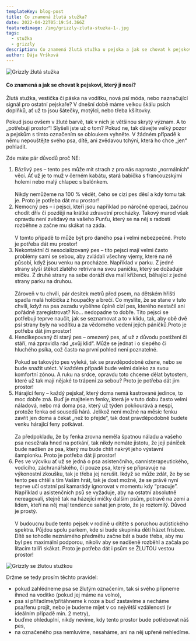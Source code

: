 ```yaml
---
templateKey: blog-post
title: Co znamená žlutá stužka?
date: 2022-04-22T05:19:54.366Z
featuredimage: /img/grizzly-zluta-stuzka-1-.jpg
tags:
  - stužka
  - grizzly
description: Co znamená žlutá stužka u pejska a jak se chovat k pejskovi, který ji nosí?
author: Dája Vršková
---
```

![Grizzly žlutá stužka](/img/grizzly-zluta-stuzka-1-.jpg "Grizzly")

#### Co znamená a jak se chovat k pejskovi, který ji nosí?

Žlutá stužka, vestička či páska na vodítku, nová psí móda, nebo naznačující signál pro ostatní pejskaře? V dnešní době máme velkou škálu psích doplňků, ať už to jsou šátečky, motýlci, nebo třeba kšiltovky.

Pokud jsou ovšem v žluté barvě, tak v nich je většinou skrytý význam. A to „potřebuji prostor“! Slyšeli jste už o tom? Pokud ne, tak dávejte velký pozor a pejskům s tímto označením se obloukem vyhněte. V žádném případě k němu nepouštějte svého psa, dítě, ani zvědavou tchýni, která ho chce „jen“ pohladit.

Zde máte pár důvodů proč NE:

1. Bázlivý pes – tento pes může mít strach z pro nás naprosto „normálních“ věcí. Ať už je to muž v černém kabátu, stará babička s francouzskými holemi nebo malý chlapec s balónkem.\
   \
   Nikdy nemůžeme na 100 % vědět, čeho se cizí pes děsí a kdy tomu tak je. Proto je potřeba dát mu prostor!
2. Nemocný pes – i pejsci, kteří jsou například po náročné operaci, začnou chodit dřív či později na krátké zdravotní procházky. Takový marod však opravdu není zvědavý na vašeho Punťu, který se na něj s radostí rozběhne a začne mu skákat na záda.\
   \
   V tomto případě to může být pro daného psa i velmi nebezpečné. Proto je potřeba dát mu prostor!
3. Nekontaktní či nesocializovaný pes – tito pejsci mají velmi často problémy sami se sebou, aby zvládali všechny vjemy, které na ně působí, když jsou venku na procházce. Například v parku. Z jedné strany slyší štěkot zlatého retrívra na svou paničku, který se dožaduje míčku. Z druhé strany na sebe doráží dva malí kříženci, běhající z jedné strany parku na druhou.\
   \
   Zároveň v tu chvíli, pár desítek metrů před psem, na dětském hřišti spadla malá holčička z houpačky a brečí. Co myslíte, že se stane v tuto chvíli, když na psa zezadu vyběhne úplně cizí pes, kterého nestačil ani pořádně zaregistrovat? No… nedopadne to dobře. Tito pejsci se potřebují teprve naučit, jak se seznamovat a to v klidu, tak, aby obě dvě psí strany byly na vodítku a za vědomého vedení jejich páníčků.Proto je potřeba dát jim prostor!
4. Hendikepovaný či starý pes – omezený pes, ať už z důvodu postižení či stáří, má zpravidla rád „svůj klid“. Může se jednat i o slepého či hluchého psíka, což často na první pohled není poznatelné.\
   \
   Pokud se takovýto pes vyleká, tak se pravděpodobně ožene, nebo se bude snažit utéct. V každém případě bude velmi daleko za svou komfortní zónou. A ruku na srdce, opravdu toto chceme dělat bytostem, které už tak mají nějaké to trápení za sebou? Proto je potřeba dát jim prostor!
5. Hárající feny – každý pejskař, který doma nemá kastrované jedince, to moc dobře zná. Buď je majitelem fenky, která je v tuto dobu často velmi náladová, nebo má doma psa, který už týden pokňourává a nespí, protože fenka od sousedů hárá. Jelikož není možné na měsíc fenku zavřít jen doma a čekat „než to přejde“, tak dost pravděpodobně budete venku hárající feny potkávat.\
   \
   Za předpokladu, že by fenka zrovna neměla špatnou náladu a vašeho psa nesežrala hned na potkání, tak nikdy nemáte jistotu, že její páníček bude nadšen ze psa, který mu bude chtít nakrýt jeho výstavní šampionku. Proto je potřeba dát ji prostor!
6. Pes ve výcviku ať už se jedná o psa asistenčního, cannisterapeutického, vodícího, záchranářského, či pouze psa, který se připravuje na výkonostní zkoušku, tak je třeba jej nerušit. Ikdyž se může zdát, že by se tento pes chtěl s tím Vaším hrát, tak je dost možné, že se právě nyní teprve učí ostatní psí kamarády ignorovat v momentu kdy “pracuje”. Například u asistenčních psů se vyžaduje, aby na ostatní absolutně nereagovali, stejně tak na házející míčky dalším psům, potravě na zemi a lidem, kteří na něj mají tendence sahat jen proto, že je roztomilý. Důvod je prostý.\
   \
   V budoucnu bude tento pejsek v rodině u dítěte s poruchou autistického spektra. Půjdou spolu parkem, kde si bude skupinka dětí házet frisbee. Dítě se tohodle neznámého předmětu začne bát a bude třeba, aby mu byl pes maximální podporou, nikoliv aby se nadšeně rozběhl a začala po lítacím talíři skákat. Proto je potřeba dát i psům se ŽLUTOU vestou prostor!

![Grizzly se žlutou stužkou](/img/grizzly-stuzka-thumb.jpg)

Držme se tedy prosím těchto pravidel:

* pokud zahlédneme psa se žlutým označením, tak si svého připneme ihned na vodítko (pokud jej máme na volno),
* psa si přiřadíme/přitáhneme k noze a buď zastavíme a necháme psa/fenu projít, nebo je budeme míjet v co největší vzdálenosti (v ideálním případě min. 2 metry),
* buďme ohleduplní, nikdy nevíme, kdy tento prostor bude potřebovat náš pes,
* na označeného psa nemluvíme, nesaháme, ani na něj upřeně nehledíme.